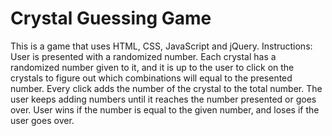 # Crystal Guessing Game

This is a game that uses HTML, CSS, JavaScript and jQuery.
Instructions:
User is presented with a randomized number. Each crystal has a randomized number given to it, and it is up
to the user to click on the crystals to figure out which combinations will equal to the presented number.
Every click adds the number of the crystal to the total number. The user keeps adding numbers until it reaches
the number presented or goes over. User wins if the number is equal to the given number, and loses if the user goes over.
